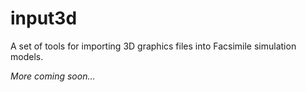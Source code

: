 # input3d

A set of tools for importing 3D graphics files into Facsimile simulation models.

_More coming soon..._